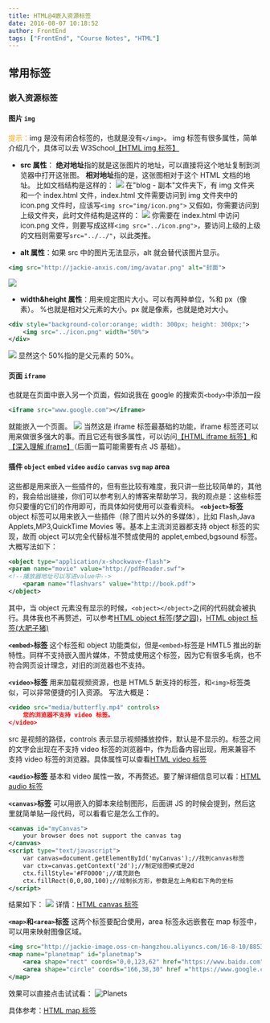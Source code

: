 ```yaml
---
title: HTML@4嵌入资源标签
date: 2016-08-07 10:18:52
author: FrontEnd
tags: ["FrontEnd", "Course Notes", "HTML"]
---
```


## 常用标签

### 嵌入资源标签

#### 图片 `img`

<span style="color:orange">提示：</span>img 是没有闭合标签的，也就是没有`</img>`。
img 标签有很多属性，简单介绍几个，具体可以去 W3School[【HTML img 标签】](http://www.w3school.com.cn/tags/tag_img.asp)

- **src 属性**：
  **绝对地址**指的就是这张图片的地址，可以直接将这个地址复制到浏览器中打开这张图。
  **相对地址**指的是，这张图相对于这个 HTML 文档的地址。
  比如文档结构是这样的：
  ![](http://jackie-image.oss-cn-hangzhou.aliyuncs.com/16-8-10/1101943.jpg)
  在"blog - 副本"文件夹下，有 img 文件夹和一个 index.html 文件，index.html 文件需要访问到 img 文件夹中的 icon.png 文件时，应该写`<img src="img/icon.png">`
  又假如，你需要访问到上级文件夹，此时文件结构是这样的：
  ![](http://jackie-image.oss-cn-hangzhou.aliyuncs.com/16-8-10/56139804.jpg)
  你需要在 index.html 中访问 icon.png 文件，则要写成这样`<img src="../icon.png">`，要访问上级的上级的文档则需要写`src="../../"`，以此类推。

- **alt 属性**：如果 src 中的图片无法显示，alt 就会替代该图片显示。

```xml
<img src="http://jackie-anxis.com/img/avatar.png" alt="封面">
```

![](http://jackie-image.oss-cn-hangzhou.aliyuncs.com/16-8-10/81792570.jpg)

- **width&height 属性**：用来规定图片大小。可以有两种单位，%和 px（像素）。
  %也就是相对父元素的大小。px 就是像素，也就是绝对大小。

```xml
<div style="background-color:orange; width: 300px; height: 300px;">
	<img src="../icon.png" width="50%">
</div>
```

![](http://jackie-image.oss-cn-hangzhou.aliyuncs.com/16-8-10/14035412.jpg)
显然这个 50%指的是父元素的 50%。

#### 页面 `iframe`

也就是在页面中嵌入另一个页面，假如说我在 google 的搜索页`<body>`中添加一段

```xml
<iframe src="www.google.com"></iframe>
```

就能嵌入一个页面。
![](http://jackie-image.oss-cn-hangzhou.aliyuncs.com/16-8-10/30399709.jpg)
当然这是 iframe 标签最基础的功能，iframe 标签还可以用来做很多强大的事。而且它还有很多属性，可以访问[【HTML iframe 标签】](http://www.w3school.com.cn/tags/tag_iframe.asp)和[【深入理解 iframe】](http://www.cnblogs.com/fangjins/archive/2012/08/19/2645631.html)（后面一篇可能需要有点 JS 基础）。

#### 插件 `object` `embed` `video` `audio` `canvas` `svg` `map` area

这些都是用来嵌入一些插件的，但有些比较有难度，我只讲一些比较简单的，其他的，我会给出链接，你们可以参考别人的博客来帮助学习，我的观点是：这些标签你只要懂的它们的作用即可，而具体如何使用可以查看资料。
**`<object>`标签**
object 标签可以用来嵌入一些插件（除了图片以外的多媒体），比如 Flash,Java Applets,MP3,QuickTime Movies 等。基本上主流浏览器都支持 object 标签的实现，故而 object 可以完全代替标准不赞成使用的 applet,embed,bgsound 标签。大概写法如下：

```xml
<object type="application/x-shockwave-flash">
<param name="movie" value="http://pdfReader.swf">
<!--播放器地址可以写进value中-->
    <param name="flashvars" value="http://book.pdf">
</object>
```

其中，当 object 元素没有显示的时候，`<object></object>`之间的代码就会被执行。具体我也不再赘述，可以参考[HTML object 标签(梦之园)](http://www.dreamdu.com/xhtml/tag_object/)，[HTML object 标签(大肥子猪)](http://www.dreamdu.com/xhtml/tag_object/)

**`<embed>`标签**
这个标签和 object 功能类似，但是`<embed>`标签是 HMTL5 推出的新特性。同样不支持嵌入图片媒体，不赞成使用这个标签，因为它有很多毛病，也不符合网页设计理念，对旧的浏览器也不支持。

**`<video>`标签**
用来加载视频资源，也是 HTML5 新支持的标签，和`<img>`标签类似，可以非常便捷的引入资源。
写法大概是：

```xml
<video src="media/butterfly.mp4" controls>
	您的浏览器不支持 video 标签。
</video>
```

src 是视频的路径，controls 表示显示视频播放控件，默认是不显示的。标签之间的文字会出现在不支持 video 标签的浏览器中，作为后备内容出现，用来兼容不支持 video 标签的浏览器。具体属性可以查看[HTML video 标签](http://www.w3school.com.cn/tags/tag_video.asp)

**`<audio>`标签**
基本和 video 属性一致，不再赘述。要了解详细信息可以看：[HTML audio 标签](http://www.w3school.com.cn/tags/tag_audio.asp)

**`<canvas>`标签**
可以用嵌入的脚本来绘制图形，后面讲 JS 的时候会提到，然后这里就简单贴一段代码，可以看看它是怎么工作的。

```xml
<canvas id="myCanvas">
	your browser does not support the canvas tag
</canvas>
<script type="text/javascript">
	var canvas=document.getElementById('myCanvas');//找到canvas标签
	var ctx=canvas.getContext('2d');//制定绘图模式是2d
	ctx.fillStyle='#FF0000';//填充颜色
	ctx.fillRect(0,0,80,100);//绘制长方形，参数是左上角和右下角的坐标
</script>
```

结果如下：
![](http://jackie-image.oss-cn-hangzhou.aliyuncs.com/16-8-10/93723471.jpg)
详情：[HTML canvas 标签](http://www.w3school.com.cn/tags/tag_canvas.asp)

**`<map>`和`<area>`标签**
这两个标签要配合使用，area 标签永远嵌套在 map 标签中，可以用来映射图像区域。

```xml
<img src="http://jackie-image.oss-cn-hangzhou.aliyuncs.com/16-8-10/88534460.jpg" border="0" usemap="#planetmap" alt="Planets" />
<map name="planetmap" id="planetmap">
	<area shape="rect" coords="0,0,123,62" href="https://www.baidu.com" target ="_blank" alt="Mercury" />
	<area shape="circle" coords="166,38,30" href ="https://www.google.com" target ="_blank" alt="Sun" />
</map>
```

效果可以直接点击试试看：
<img src="http://jackie-image.oss-cn-hangzhou.aliyuncs.com/16-8-10/88534460.jpg" border="0" usemap="#planetmap" alt="Planets" />
<map name="planetmap" id="planetmap">
<area shape="rect" coords="0,0,123,62" href="https://www.baidu.com" target ="_blank" alt="Mercury" />
<area shape="circle" coords="166,38,30" href ="https://www.google.com" target ="_blank" alt="Sun" />
</map>

具体参考：[HTML map 标签](http://www.w3school.com.cn/tags/tag_map.asp)
